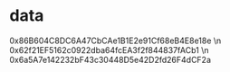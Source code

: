 # data

0x86B604C8DC6A47CbCAe1B1E2e91Cf68eB4E8e18e \n
0x62f21EF5162c0922dba64fcEA3f2f844837fACb1 \n
0x6a5A7e142232bF43c30448D5e42D2fd26F4dCF2a

